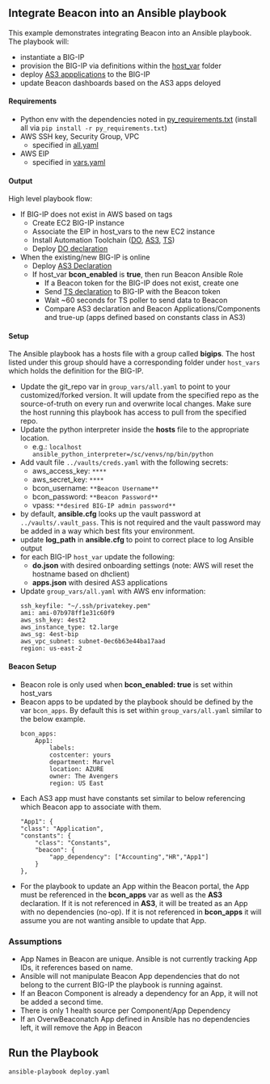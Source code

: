 ## Integrate Beacon into an Ansible playbook

This example demonstrates integrating Beacon into an Ansible playbook.  The playbook will:
- instantiate a BIG-IP
- provision the BIG-IP via definitions within the [host_var](https://github.com/f5devcentral/f5-beacon/tree/master/examples/ansible-integration/host_vars) folder
- deploy [AS3 appplications](https://github.com/f5devcentral/f5-beacon/blob/master/examples/ansible-integration/host_vars/localhost/apps.json) to the BIG-IP
- update Beacon dashboards based on the AS3 apps deloyed

#### Requirements

- Python env with the dependencies noted in [py_requirements.txt](https://github.com/f5devcentral/f5-beacon/blob/master/examples/ansible-integration/py_requirements.txt) (install all via `pip install -r py_requirements.txt`)
- AWS SSH key, Security Group, VPC
  - specified in [all.yaml](https://github.com/f5devcentral/f5-beacon/blob/master/examples/ansible-integration/group_vars/all.yaml)
- AWS EIP
  - specified in [vars.yaml](https://github.com/f5devcentral/f5-beacon/blob/master/examples/ansible-integration/host_vars/localhost/vars.yaml)

#### Output

High level playbook flow:

- If BIG-IP does not exist in AWS based on tags
  - Create EC2 BIG-IP instance
  - Associate the EIP in host_vars to the new EC2 instance
  - Install Automation Toolchain ([DO](https://github.com/F5Networks/f5-declarative-onboarding), [AS3](https://github.com/F5Networks/f5-appsvcs-extension), [TS](https://github.com/F5Networks/f5-telemetry-streaming))
  - Deploy [DO declaration](https://github.com/f5devcentral/f5-beacon/blob/master/examples/ansible-integration/host_vars/localhost/do.json)
- When the existing/new BIG-IP is online
  - Deploy [AS3 Declaration](https://github.com/f5devcentral/f5-beacon/blob/master/examples/ansible-integration/host_vars/localhost/apps.json)
  - If host_var **bcon_enabled** is **true**, then run Beacon Ansible Role
    - If a Beacon token for the BIG-IP does not exist, create one
    - Send [TS declaration](https://github.com/f5devcentral/f5-beacon/blob/master/examples/ansible-integration/host_vars/localhost/ts.json) to BIG-IP with the Beacon token
    - Wait ~60 seconds for TS poller to send data to Beacon
    - Compare AS3 declaration and Beacon Applications/Components and true-up (apps defined based on constants class in AS3)

#### Setup

The Ansible playbook has a hosts file with a group called **bigips**.  The host listed under this group should have a corresponding folder under `host_vars` which holds the definition for the BIG-IP.

- Update the git_repo var in `group_vars/all.yaml` to point to your customized/forked version.  It will update from the specified repo as the source-of-truth on every run and overwrite local changes.  Make sure the host running this playbook has access to pull from the specified repo.
- Update the python interpreter inside the **hosts** file to the appropriate location.
  - e.g.: `localhost ansible_python_interpreter=/sc/venvs/np/bin/python`
- Add vault file `../vaults/creds.yaml` with the following secrets:
  - aws_access_key: `****`
  - aws_secret_key: `****`
  - bcon_username: `**Beacon Username**`
  - bcon_password: `**Beacon Password**`
  - vpass: `**desired BIG-IP admin password**`
- by default, **ansible.cfg** looks up the vault password at `../vaults/.vault_pass`.  This is not required and the vault password may be added in a way which best fits your environment.
- update **log_path** in **ansible.cfg** to point to correct place to log Ansible output
- for each BIG-IP `host_var` update the following:
  - **do.json** with desired onboarding settings (note: AWS will reset the hostname based on dhclient)
  - **apps.json** with desired AS3 applications
- Update `group_vars/all.yaml` with AWS env information:
  ```
  ssh_keyfile: "~/.ssh/privatekey.pem"
  ami: ami-07b978ff1e31c60f9
  aws_ssh_key: 4est2
  aws_instance_type: t2.large
  aws_sg: 4est-bip
  aws_vpc_subnet: subnet-0ec6b63e44ba17aad
  region: us-east-2
  ```

#### Beacon Setup

- Beacon role is only used when **bcon_enabled: true** is set within host_vars
- Beacon apps to be updated by the playbook should be defined by the var `bcon_apps`. By default this is set within `group_vars/all.yaml` similar to the below example.
  ```
  bcon_apps:
      App1:
          labels:
          costcenter: yours
          department: Marvel
          location: AZURE
          owner: The Avengers
          region: US East
  ```
- Each AS3 app must have constants set similar to below referencing which Beacon app to associate with them.
  ```
  "App1": {
  "class": "Application",
  "constants": {
      "class": "Constants",
      "beacon": {
          "app_dependency": ["Accounting","HR","App1"]
      }
  },
  ```
- For the playbook to update an App within the Beacon portal, the App must be referenced in the **bcon_apps** var as well as the **AS3** declaration. If it is not referenced in **AS3**, it will be treated as an App with no dependencies (no-op). If it is not referenced in **bcon_apps** it will assume you are not wanting ansible to update that App.

### Assumptions

- App Names in Beacon are unique. Ansible is not currently tracking App IDs, it references based on name.
- Ansible will not manipulate Beacon App dependencies that do not belong to the current BIG-IP the playbook is running against.
- If an Beacon Component is already a dependency for an App, it will not be added a second time.
- There is only 1 health source per Component/App Dependency
- If an OverwBeaconatch App defined in Ansible has no dependencies left, it will remove the App in Beacon

## Run the Playbook

```shell
ansible-playbook deploy.yaml
```
